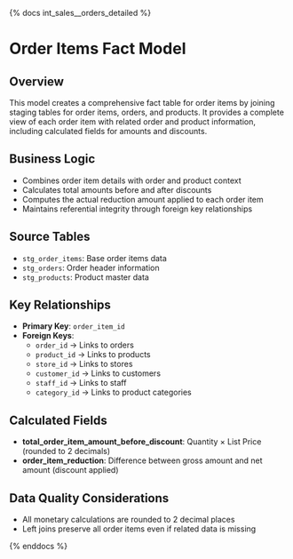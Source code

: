 {% docs int_sales__orders_detailed %}

# Order Items Fact Model

## Overview
This model creates a comprehensive fact table for order items by joining staging tables for order items, orders, and products. It provides a complete view of each order item with related order and product information, including calculated fields for amounts and discounts.

## Business Logic
- Combines order item details with order and product context
- Calculates total amounts before and after discounts
- Computes the actual reduction amount applied to each order item
- Maintains referential integrity through foreign key relationships

## Source Tables
- `stg_order_items`: Base order items data
- `stg_orders`: Order header information
- `stg_products`: Product master data

## Key Relationships
- **Primary Key**: `order_item_id`
- **Foreign Keys**: 
  - `order_id` → Links to orders
  - `product_id` → Links to products
  - `store_id` → Links to stores
  - `customer_id` → Links to customers
  - `staff_id` → Links to staff
  - `category_id` → Links to product categories

## Calculated Fields
- **total_order_item_amount_before_discount**: Quantity × List Price (rounded to 2 decimals)
- **order_item_reduction**: Difference between gross amount and net amount (discount applied)

## Data Quality Considerations
- All monetary calculations are rounded to 2 decimal places
- Left joins preserve all order items even if related data is missing


{% enddocs %}
